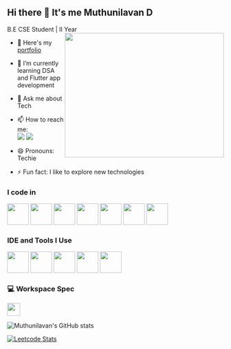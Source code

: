 ## Hi there 👋 It's me Muthunilavan D

B.E CSE Student | II Year
<img align="right" width="370" height="290" src="https://i.pinimg.com/originals/47/f0/34/47f0342cec72b800463bf003eac1257e.gif">

- 🔭 Here's my [portfolio](www.linkedin.com/in/d-mn-92a1b7341)  
- 🌱 I’m currently learning DSA and Flutter app development  
- 💬 Ask me about Tech  
- 📫 How to reach me:
  <br /> [<img src="https://img.shields.io/badge/LinkedIn-0077B5?style=for-the-badge&logo=linkedin&logoColor=white" />](https://www.linkedin.com/in/d-mn-92a1b7341) [<img src="https://img.shields.io/badge/X-1DA1F2?style=for-the-badge&logo=x&logoColor=white" />](https://x.com/DMuthunilavan)

- 😄 Pronouns: Techie  
- ⚡ Fun fact: I like to explore new technologies  

### I code in
<img height="50" width="50" src="https://img.icons8.com/color/48/000000/c-programming.png" /> <img height="50" width="50" src="https://img.icons8.com/color/48/000000/java-coffee-cup-logo.png" /> <img height="50" width="50" src="https://img.icons8.com/color/48/000000/html-5.png" /> <img height="50" width="50" src="https://img.icons8.com/color/48/000000/css3.png" /> <img height="50" width="50" src="https://img.icons8.com/color/48/000000/dart.png" /> <img height="50" width="50" src="https://img.icons8.com/color/48/000000/google-firebase-console.png" /> <img height="50" width="50" src="https://img.icons8.com/color/48/000000/flutter.png" />

### IDE and Tools I Use
<img height="50" width="50" src="https://img.icons8.com/color/48/000000/visual-studio-code-2019.png" /> <img height="50" width="50" src="https://img.icons8.com/color/48/000000/git.png" /> <img height="50" width="50" src="https://img.icons8.com/color/48/null/notion--v1.png" /> <img height="50" width="50" src="https://img.icons8.com/doodle/48/000000/adobe-photoshop.png" /> <img height="50" width="50" src="https://img.icons8.com/color/48/000000/figma--v1.png" />

### 💻 Workspace Spec
<img height="30" src="https://img.shields.io/badge/ASUS-Vivobook_15-ED1C24?style=for-the-badge&logo=asus&logoColor=white" />

![Muthunilavan's GitHub stats](https://github-readme-stats.vercel.app/api?username=Muthunilavan&theme=dark&show_icons=true&&hide=issues,contribs)

[![Leetcode Stats](https://leetcard.jacoblin.cool/u/Muthunilavan?theme=dark)](https://leetcode.com/u/Muthunilavan/)
